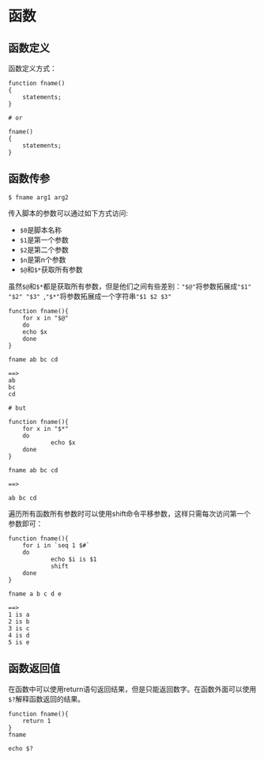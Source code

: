 # 函数

## 函数定义

函数定义方式：

```shell
function fname()
{
	statements;    
}

# or

fname()
{
    statements;
}
```

## 函数传参

```shell
$ fname arg1 arg2	
```

传入脚本的参数可以通过如下方式访问:

- `$0`是脚本名称
- `$1`是第一个参数
- `$2`是第二个参数
- `$n`是第n个参数
- `$@`和`$*`获取所有参数

虽然`$@`和`$*`都是获取所有参数，但是他们之间有些差别：`"$@"`将参数拓展成`"$1" "$2" "$3" `,`"$*"`将参数拓展成一个字符串`"$1 $2 $3"`

```shell
function fname(){
    for x in "$@"
    do
	echo $x
    done
}

fname ab bc cd

==>
ab
bc
cd

# but

function fname(){
    for x in "$*"
    do
			echo $x
    done
}

fname ab bc cd

==> 

ab bc cd
```

遍历所有函数所有参数时可以使用shift命令平移参数，这样只需每次访问第一个参数即可：

```shell
function fname(){
    for i in `seq 1 $#`
    do
			echo $i is $1
			shift
    done
}

fname a b c d e

==>
1 is a
2 is b
3 is c
4 is d
5 is e
```

## 函数返回值

在函数中可以使用return语句返回结果，但是只能返回数字。在函数外面可以使用`$?`解释函数返回的结果。

```shell
function fname(){
    return 1
}
fname

echo $?
```

